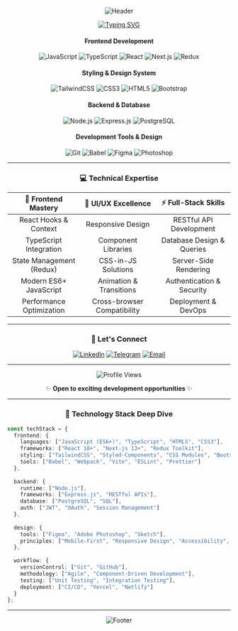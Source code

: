 
<div align="center">
  
  ![Header](https://capsule-render.vercel.app/api?type=waving&color=gradient&customColorList=6,11,20&height=300&section=header&text=Dmitry%20Kuvaldin&fontSize=70&fontColor=fff&animation=twinkling&fontAlignY=40&desc=Frontend%20React%20Developer%20🚀&descAlignY=60&descSize=20)

</div>

<div align="center">
  
  [![Typing SVG](https://readme-typing-svg.herokuapp.com?font=Fira+Code&size=24&duration=3000&pause=1000&color=6366F1&background=FFFFFF00&center=true&vCenter=true&multiline=true&repeat=true&width=600&height=100&lines=💻+React+%7C+TypeScript+%7C+Next.js;🎨+Modern+CSS+%7C+TailwindCSS;🚀+Node.js+%7C+Express+%7C+PostgreSQL)](https://git.io/typing-svg)

</div>

<div align="center">

#### **Frontend Development**
![JavaScript](https://img.shields.io/badge/JavaScript-F7DF1E?style=for-the-badge&logo=javascript&logoColor=black)
![TypeScript](https://img.shields.io/badge/TypeScript-007ACC?style=for-the-badge&logo=typescript&logoColor=white)
![React](https://img.shields.io/badge/React-20232A?style=for-the-badge&logo=react&logoColor=61DAFB)
![Next.js](https://img.shields.io/badge/Next.js-000000?style=for-the-badge&logo=next.js&logoColor=white)
![Redux](https://img.shields.io/badge/Redux-593D88?style=for-the-badge&logo=redux&logoColor=white)

#### **Styling & Design System**
![TailwindCSS](https://img.shields.io/badge/TailwindCSS-38B2AC?style=for-the-badge&logo=tailwind-css&logoColor=white)
![CSS3](https://img.shields.io/badge/CSS3-1572B6?style=for-the-badge&logo=css3&logoColor=white)
![HTML5](https://img.shields.io/badge/HTML5-E34F26?style=for-the-badge&logo=html5&logoColor=white)
![Bootstrap](https://img.shields.io/badge/Bootstrap-563D7C?style=for-the-badge&logo=bootstrap&logoColor=white)

#### **Backend & Database**
![Node.js](https://img.shields.io/badge/Node.js-43853D?style=for-the-badge&logo=node.js&logoColor=white)
![Express.js](https://img.shields.io/badge/Express.js-404D59?style=for-the-badge&logo=express&logoColor=white)
![PostgreSQL](https://img.shields.io/badge/PostgreSQL-316192?style=for-the-badge&logo=postgresql&logoColor=white)

#### **Development Tools & Design**
![Git](https://img.shields.io/badge/Git-F05032?style=for-the-badge&logo=git&logoColor=white)
![Babel](https://img.shields.io/badge/Babel-F9DC3E?style=for-the-badge&logo=babel&logoColor=black)
![Figma](https://img.shields.io/badge/Figma-F24E1E?style=for-the-badge&logo=figma&logoColor=white)
![Photoshop](https://img.shields.io/badge/Adobe%20Photoshop-31A8FF?style=for-the-badge&logo=Adobe%20Photoshop&logoColor=black)

</div>

---

<div align="center">

### 💻 **Technical Expertise**

</div>

<div align="center">

| 🚀 **Frontend Mastery** | 🎨 **UI/UX Excellence** | ⚡ **Full-Stack Skills** |
|:---:|:---:|:---:|
| React Hooks & Context | Responsive Design | RESTful API Development |
| TypeScript Integration | Component Libraries | Database Design & Queries |
| State Management (Redux) | CSS-in-JS Solutions | Server-Side Rendering |
| Modern ES6+ JavaScript | Animation & Transitions | Authentication & Security |
| Performance Optimization | Cross-browser Compatibility | Deployment & DevOps |

</div>

---

<div align="center">

### 🤝 **Let's Connect**

</div>

<div align="center">

[![LinkedIn](https://img.shields.io/badge/LinkedIn-0077B5?style=for-the-badge&logo=linkedin&logoColor=white)](https://www.linkedin.com/in/dmitry-kuvaldin/)
[![Telegram](https://img.shields.io/badge/Telegram-2CA5E0?style=for-the-badge&logo=telegram&logoColor=white)](https://t.me/dkuvaldin)
[![Email](https://img.shields.io/badge/Email-D14836?style=for-the-badge&logo=gmail&logoColor=white)](mailto:kuvaldin2012@gmail.com)

</div>

---

<div align="center">
  
  ![Profile Views](https://komarev.com/ghpvc/?username=mohnapne&color=6366F1&style=for-the-badge&label=Profile+Views)
  
  ✨ **Open to exciting development opportunities** ✨

</div>

---

<div align="center">

### 🎯 **Technology Stack Deep Dive**

</div>

```typescript
const techStack = {
  frontend: {
    languages: ["JavaScript (ES6+)", "TypeScript", "HTML5", "CSS3"],
    frameworks: ["React 18+", "Next.js 13+", "Redux Toolkit"],
    styling: ["TailwindCSS", "Styled-Components", "CSS Modules", "Bootstrap"],
    tools: ["Babel", "Webpack", "Vite", "ESLint", "Prettier"]
  },
  
  backend: {
    runtime: ["Node.js"],
    frameworks: ["Express.js", "RESTful APIs"],
    database: ["PostgreSQL", "SQL"],
    auth: ["JWT", "OAuth", "Session Management"]
  },
  
  design: {
    tools: ["Figma", "Adobe Photoshop", "Sketch"],
    principles: ["Mobile-First", "Responsive Design", "Accessibility", "UX/UI"]
  },
  
  workflow: {
    versionControl: ["Git", "GitHub"],
    methodology: ["Agile", "Component-Driven Development"],
    testing: ["Unit Testing", "Integration Testing"],
    deployment: ["CI/CD", "Vercel", "Netlify"]
  }
};
```

---

<div align="center">
  
  ![Footer](https://capsule-render.vercel.app/api?type=waving&color=gradient&customColorList=6,11,20&height=100&section=footer)

</div>
